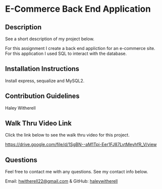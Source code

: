 # E-Commerce Back End Application 

## Description

See a short description of my project below.

For this assignment I create a back end appliction for an e-commerce site. For this application I used SQL to interact with the database.

## Installation Instructions

Install express, sequalize and MySQL2.

## Contribution Guidelines

Haley Witherell

## Walk Thru Video Link

Click the link below to see the walk thru video for this project.


https://drive.google.com/file/d/1SgBN--aM1Tpi-Eer1FJ87LvtMeyhfR_V/view 


## Questions

Feel free to contact me with any questions. See my contact info below.

Email: hwitherell22@gmail.com & GitHub: [haleywitherell](https://github.com/haleywitherell)